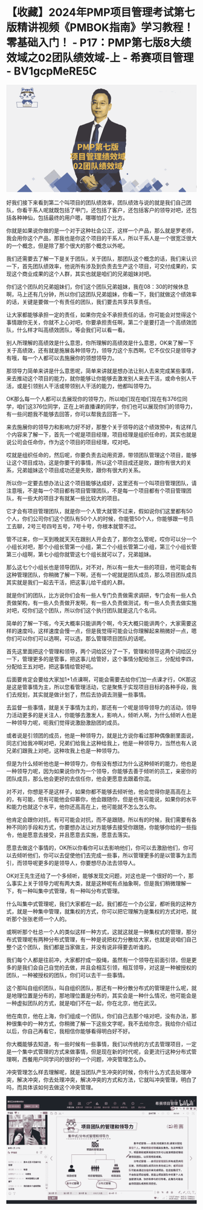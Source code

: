 # 【收藏】2024年PMP项目管理考试第七版精讲视频《PMBOK指南》学习教程！零基础入门！ - P17：PMP第七版8大绩效域之02团队绩效域-上 - 希赛项目管理 - BV1gcpMeRE5C

![](img/fcc6ec953bcd999ac9be1f11c4b7f74e_0.png)

好我们接下来看到第二个叫项目的团队绩效率，团队绩效与说的就是我们自己团队，你看干系人呢就既包括了甲门，还包括了客户，还包括客户的领导对吧，还包括各种神仙，包括最终的用户嗯，哪哪怕打个比方。

你就是如果说你做的是一个对于这种社会公正，这样一个产品，那么就是罗老师，我会用你这个产品，那我也是你这个项目的干系人，所以干系人是一个很宽泛很大的一个概念，但是除了那个很大的那个概念以外呢。

我们还需要去了解一下是关于团队，关于团队，那团队这个概念的话，我们来认识一下，首先团队绩效率，他说所有涉及到负责去生产这个项目，可交付成果的，实现这个商业成果的这个人群，其实也就是咱们的兄弟姐妹对吧。

你们这个团队的兄弟姐妹们，你们这个团队兄弟姐妹，我在08：30的时候休息啊，马上还有几分钟，所以你们这团队兄弟姐妹，你看一下，我们就做这个绩效率的话，关键是要做一个有责任的团队，我们要去共享共享责任。

让大家都能够承担一定的责任，如果你完全不承担责任的话，你可能会对觉得这个事情跟你无关，你就不上心对吧，你要承担责任啊，第二个是要打造一个高绩效团队，什么样才叫高绩效团队，等会我们可以看一看。

别人所理解的高绩效是什么意思，你所理解的高绩效是什么意思，OK来了解一下关于高绩效，还有就是施展各种领导力，领导力这个东西啊，它不仅仅只是领导才有哦，每一个人都可以去施展你的领想领导力。

那领导力简单来讲是什么意思呢，简单来讲就是想办法让别人去来完成某些事情，来去推动这个项目的能力，就你能够让你能够去激发别人来去干活，或命令别人干活，或是引领别人干活或带领别人干活的能力，他都叫领导力。

OK那么每一个人都可以去展现你的领导力，所以咱们现在咱们现在有376位同学，咱们这376位同学，正在上听直播课的同学，你们也可以展现你们的领导力，有一些问题我不能够去回答，你可以帮我去回答一下。

来去施展你的领导力和影响力好不好，那整个关于领导的这个绩效预中，有这样几个内容来了解一下，首先一个呢是项目经理，项目经理是组织任命的，其实也就是说公司会任命你，作为这个项目的项目经理，哎对吧。

哎就是组织任命的，然后呢，你要负责去动用资源，带领团队管理这个项目，能够让这个项目成功，这是你要干的事情，所以这个项目成还是败，跟你有很大的关系，兄弟姐妹这个项目成功还是失败，跟你有很大的关系。

所以你一定要去想办法让这个项目能够达成好，这里还有一个叫项目管理团队，请注意哦，不是每一个项目都有项目管理团队，不是每一个项目都有个项目管理团队，有一些大的项目才有就某一些比较大的项目。

它才会有项目管理团队，就是你一个人管大就管不过来，假如说你们这里都有50个人，你们公司你们这个团队有50个人的时候，你能管50个人，你能够跟一号员工去聊，2号三号四号五号，7号十号，你根本就管不过。

管不过来，你一天到晚就天天在跟别人开会去了，那你怎么管呢，哎你可以分一个小组长对吧，那个小组长管第一小组，第二个小组长管第二小组，第三个小组长管第三小组啊，第七小组你就管这七个组长就可以了，兄弟姐妹。

那么这七个小组长也是领导团队，对不对，所以有一些大一些的项目，他可能会有这种管理团队，你稍微了解一下啊，还有一个呢就是团队成员，那么项目团队成员其实就是我们一起去干活，把这事儿给干成的人群。

就是你们的团队，比方说你们会有一些人专门负责做需求调研，专门会有一些人负责做架构，有一些人负责做开发啊，有一些人负责做测试，有一些人负责去做实施对吧，哎你们这个团队，所以你们这个执行团队就是这几个名词。

简单的了解一下咳，今天大概率只能讲两个啊，今天大概只能讲两个，大家需要这样的速度吗，这样速度会慢一点，但是我觉得可能会让你理解起来稍微好一点，嗯你们可以你们可以选啊，可以选，那么管理项目团队的话呢。

首先这里面把这个管理和领导，两个词给区分了一下，管理和领导这两个词给区分一下，管理更多的是管事，把这事儿给管好，这个事情分配给张三，分配给李四，分配给王五对吧，把这事情给管好呃。

后面要肯定会要给大家加1+1点课啊，可能会需要去给你们加一点课才行，OK那这是这是管事情为主，所以您看管理活动，它是聚焦于实现项目目标的各种手段，我们去规划，其实就是做计划了，然后去协调去测量一些事情。

去监督一些事情，就是关于事情为主的，那还有一个呢是领导领导力的活动，领导力活动更多的是关注人，你能够去激发人，影响人，倾听人啊，为什么倾听人也是一种领导力呢，呃我们觉得说激励激励团的成员。

或者说是引领团的成员，他是一种领导力，就是比方说你看过那种偶像剧里面说，同志们给我冲啊对吧，兄弟们给我上这种给我上，他是一种领导力，当然也有人说兄弟们跟我上对吧，这种攻我上也是一种领导力。

但是为什么倾听他也是一种领导力，你有没有想过为什么这种倾听的能力，他也是一种领导力呢，因为如果说你作为一个领导，你能够去善于倾听的员工，亲密你的团队成员，那么他会更好的去信任你，他会更愿意去跟着你混。

对不对，你想是不是这样子，如果你都不能够去倾听他，他会觉得你是高高在上的，有可能，但有可能他会仰慕你，他会跟随你，但是也有可能说，如果你的水平和能力也就这个水平，他你还高高在上，他可能就不怎么怎么你。

他肯定会跟你对抗，有可可能会对抗，而不是跟随，所以有的时候，我们需要有各种不同的手段和方式，你要想办法让对方能够去接受你跟随，你能够你给的一些指令，他是愿意去接受，并且愿意去实施，愿意去落实。

愿意去做这个事情的，OK所以你看你可以去影响他们，你可以去激励他们，你可以去倾听他们，你可以去促使他们去完成一些事，所以管理更多的是以管事为主而引，而领导呢更多的是领导人，你要想尽办法去领导人。

OK对王先生还给了一个多倾听，能够发现文问题，对这也是一个很好的一个，那么事实上关于领导力呢有两大类，就是这种呢有点抽象啊，但是我们稍微理解一下，有一种叫集中式管理，有一种叫分布式管理。

什么叫集中式管理呢，我们大家都在一起，我们都在一个办公室，都听我的这种方式，就是一种集中管理，就集权的方式，你可以把它理解为是集权的方式对吧，就听那个张张老师一个人的。

或啊听那个杜总一个人的类似这样一种方式，这就这就是一种集权式的管理，那分布式管理呢有两种分布式管理，有一种是说把权力分散给大家，也就是说咱们自己整个这个团队，我们都是当家做主，并没有说非得要去听谁的。

我们每个人都是往前冲，大家都拧成一股绳，虽然有一个领导在前面引领，但是更多的是我们会自己自觉的去做，并且会相互引领，相互领导，对这是一种被授权的团队，一种被授权的团队，你们可以去干一些事情。

这个那叫自组织团队，叫自组织团队，那还有一种分散分布式的管理是什么呢，就是地理位置是分布的，那地理位置是分布的，其实会是一种什么情况，他可能会是一种虚拟团队的方式，就是咱们不在一起，你在北京，他在武汉。

他在南京，他在上海，你们组成一个团队，你们自己去那个啥对吧，没有办法，那种很集中的一种方式，你稍微了解一下这些文字呢，我不去给你念，我给你介绍过以后，你自己再看它，我相信你能够看得明白好不好。

你大概能够去知道，有一些时候有一些事情，我们以传统的方式去管理项目，一定是一个集中式管理的方式来做事情，但是现在新的时代呢，会更流行这种分布式管理啊，西餐用户同学问的很好的一个问题，冲突管理怎么办。

冲突管理怎么样去理解呢，就是当团队产生冲突的时候，你有什么方式去处理冲突，解决冲突，你去处理冲突，解决冲突的方式和方法，它就叫冲突管理，明白了吗，而具体该如何去做这个冲突管理。



![](img/fcc6ec953bcd999ac9be1f11c4b7f74e_2.png)